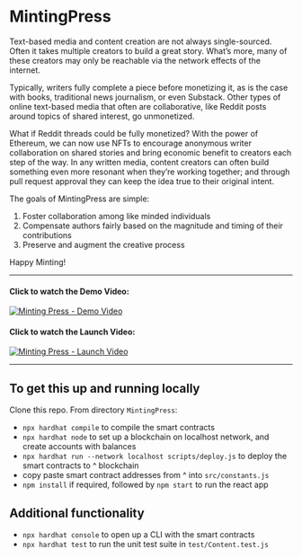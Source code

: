 # MintingPress

Text-based media and content creation are not always single-sourced. Often it takes multiple creators to build a great story. What’s more, many of these creators may only be reachable via the network effects of the internet.

Typically, writers fully complete a piece before monetizing it, as is the case with books, traditional news journalism, or even Substack. Other types of online text-based media that often are collaborative, like Reddit posts around topics of shared interest, go unmonetized. 

What if Reddit threads could be fully monetized? With the power of Ethereum, we can now use NFTs to encourage anonymous writer collaboration on shared stories and bring economic benefit to creators each step of the way. In any written media, content creators can often build something even more resonant when they’re working together; and through pull request approval they can keep the idea true to their original intent.

The goals of MintingPress are simple:
1. Foster collaboration among like minded individuals
2. Compensate authors fairly based on the magnitude and timing of their contributions
3. Preserve and augment the creative process

Happy Minting!

-----------------------------------------------------------------------------------------------------------------------------------------------------------

#### Click to watch the Demo Video:
[![Minting Press - Demo Video](https://img.youtube.com/vi/amBGfcn4lTQ/maxresdefault.jpg)](https://youtu.be/amBGfcn4lTQ)


#### Click to watch the Launch Video:
[![Minting Press - Launch Video](https://img.youtube.com/vi/DywDGOteBPY/maxresdefault.jpg)](https://youtu.be/DywDGOteBPY)

-----------------------------------------------------------------------------------------------------------------------------------------------------------

## To get this up and running locally

Clone this repo. From directory `MintingPress`:
- `npx hardhat compile` to compile the smart contracts
- `npx hardhat node` to set up a blockchain on localhost network, and create accounts with balances
- `npx hardhat run --network localhost scripts/deploy.js` to deploy the smart contracts to ^ blockchain
-  copy paste smart contract addresses from ^ into `src/constants.js`
-  `npm install` if required, followed by `npm start` to run the react app

## Additional functionality
- `npx hardhat console` to open up a CLI with the smart contracts
- `npx hardhat test` to run the unit test suite in `test/Content.test.js`

